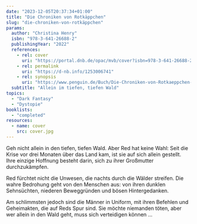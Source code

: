 ```yaml
---
date: "2023-12-05T20:37:34+01:00"
title: "Die Chroniken von Rotkäppchen"
slug: "die-chroniken-von-rotkäppchen"
params:
  author: "Christina Henry"
  isbn: "978-3-641-26688-2"
  publishingYear: "2022"
  references:
    - rel: cover
      uri: "https://portal.dnb.de/opac/mvb/cover?isbn=978-3-641-26688-2"
    - rel: permalink
      uri: "https://d-nb.info/1253006741"
    - rel: synopsis
      uri: "https://www.penguin.de/Buch/Die-Chroniken-von-Rotkaeppchen-Allein-im-tiefen-tiefen-Wald/Christina-Henry/Penhaligon/e565576.rhd"
  subtitle: "Allein im tiefen, tiefen Wald"
topics:
  - "Dark Fantasy"
  - "Dystopie"
booklists:
  - "completed"
resources:
  - name: cover
    src: cover.jpg
---
```


Geh nicht allein in den tiefen, tiefen Wald. Aber Red hat keine Wahl: Seit die 
Krise vor drei Monaten über das Land kam, ist sie auf sich allein gestellt. Ihre 
einzige Hoffnung besteht darin, sich zu ihrer Großmutter durchzukämpfen.

Red fürchtet nicht die Unwesen, die nachts durch die Wälder streifen. Die wahre 
Bedrohung geht von den Menschen aus: von ihren dunklen Sehnsüchten, niederen 
Beweggründen und bösen Hintergedanken.

Am schlimmsten jedoch sind die Männer in Uniform, mit ihren Befehlen und 
Geheimakten, die auf Reds Spur sind. Sie möchte niemanden töten, aber wer allein 
in den Wald geht, muss sich verteidigen können ...